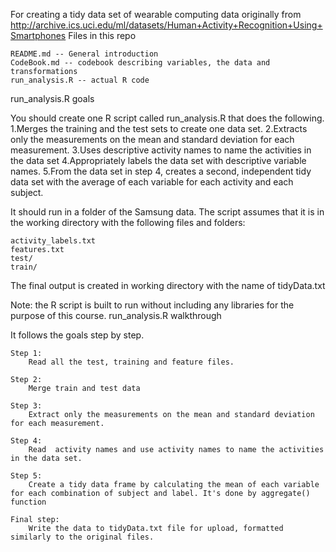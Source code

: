 For creating a tidy data set of wearable computing data originally from http://archive.ics.uci.edu/ml/datasets/Human+Activity+Recognition+Using+Smartphones
Files in this repo

    README.md -- General introduction
    CodeBook.md -- codebook describing variables, the data and transformations
    run_analysis.R -- actual R code

run_analysis.R goals

You should create one R script called run_analysis.R that does the following. 
1.Merges the training and the test sets to create one data set.
2.Extracts only the measurements on the mean and standard deviation for each measurement. 
3.Uses descriptive activity names to name the activities in the data set
4.Appropriately labels the data set with descriptive variable names. 
5.From the data set in step 4, creates a second, independent tidy data set with the average of each variable for each activity and each subject.


It should run in a folder of the Samsung data. The script assumes that it is in the working directory with the following files and folders:

    activity_labels.txt
    features.txt
    test/
    train/

The final output is created in working directory with the name of tidyData.txt

Note: the R script is built to run without including any libraries for the purpose of this course.
run_analysis.R walkthrough

It follows the goals step by step.

    Step 1:
        Read all the test, training and feature files.

    Step 2:
        Merge train and test data

    Step 3:
        Extract only the measurements on the mean and standard deviation for each measurement.
        
    Step 4:
        Read  activity names and use activity names to name the activities in the data set.

    Step 5:
        Create a tidy data frame by calculating the mean of each variable for each combination of subject and label. It's done by aggregate() function

    Final step:
        Write the data to tidyData.txt file for upload, formatted similarly to the original files.

